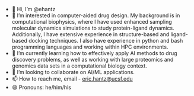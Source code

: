 - 👋 Hi, I’m @ehantz
- 👀 I’m interested in computer-aided drug design. My background is in computational biophysics, where I have used
  enhanced sampling molecular dynamics simulations to study protein-ligand dynamics. Additionally, I have extensive
  experience in structure-based and ligand-based docking techniques. I also have experience in python and bash programming
  languages and working within HPC environments.
- 🌱 I’m currently learning how to effectively apply AI methods to drug discovery problems, as well as working with large
  proteomics and genomics data sets in a computational biology context. 
- 💞️ I’m looking to collaborate on AI/ML applications.
- 📫 How to reach me, email - eric.hantz@ucsf.edu
- 😄 Pronouns: he/him/his

<!---
ehantz/ehantz is a ✨ special ✨ repository because its `README.md` (this file) appears on your GitHub profile.
You can click the Preview link to take a look at your changes.
--->
